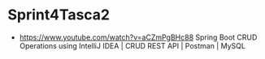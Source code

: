 # Sprint4Tasca2
- https://www.youtube.com/watch?v=aCZmPgBHc88 Spring Boot CRUD Operations using IntelliJ IDEA | CRUD REST API | Postman | MySQL
